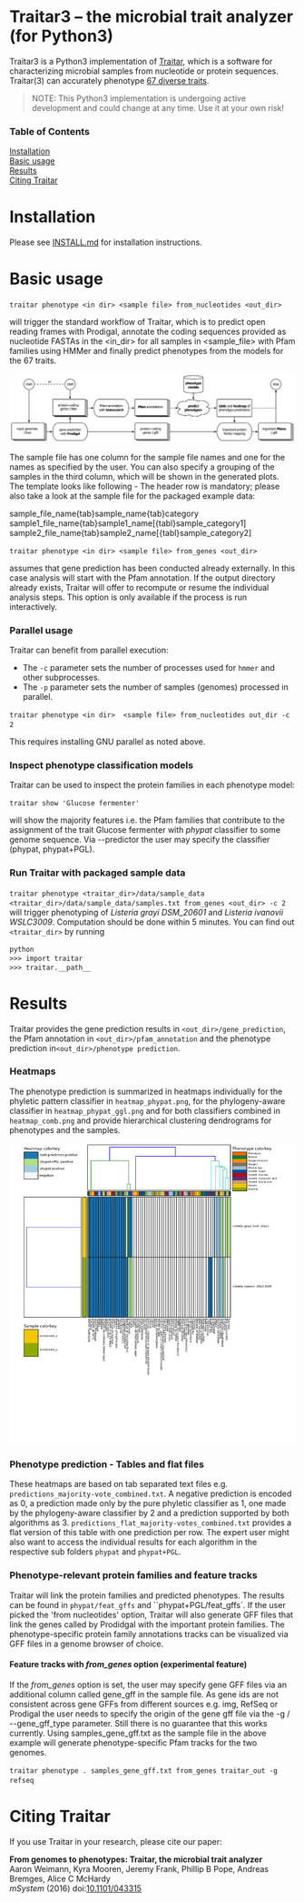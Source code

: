 # Traitar3 &ndash; the microbial trait analyzer (for Python3)
Traitar3 is a Python3 implementation of [Traitar](https://github.com/aweimann/traitar),
which is a software for characterizing microbial samples from nucleotide or protein sequences.
Traitar(3) can accurately phenotype [67 diverse traits](traits.tsv).

> NOTE: This Python3 implementation is undergoing active development and could change at any time. Use it at your own risk!

### Table of Contents  
[Installation](#installation)  
[Basic usage](#basic-usage)  
[Results](#results)  
[Citing Traitar](#citing-traitar)  

<a name="installation"/>
<a name="basic-usage"/>
<a name="results"/>
<a name="docker"/>
<a name="citing-traitar"/>

# Installation
Please see [INSTALL.md](INSTALL.md) for installation instructions.

# Basic usage

``traitar phenotype <in dir> <sample file> from_nucleotides <out_dir> `` 

will trigger the standard workflow of Traitar, which is to predict open reading frames with Prodigal, annotate the coding sequences provided as nucleotide FASTAs in the <in_dir> for all samples in <sample_file> with Pfam families using HMMer and finally predict phenotypes from the models for the 67 traits. 

![Alt text](/workflow.png?raw=true "Optional Title")

The sample file has one column for the sample file names and one for the names as specified by the user. You can also specify a grouping of the samples in the third column, which will be shown in the generated plots. The template looks like following - The header row is mandatory; please also take a look at the sample file for the packaged example data:

sample_file_name{tab}sample_name{tab}category  
  sample1_file_name{tab}sample1_name[{tabl}sample_category1]
  sample2_file_name{tab}sample2_name[{tabl}sample_category2]

``traitar phenotype <in dir> <sample file> from_genes <out_dir> `` 
 
assumes that gene prediction has been conducted already externally. In this case analysis will start with the Pfam annotation. If the output directory already exists, Traitar will offer to recompute or resume the individual analysis steps. This option is only available if the process is run interactively.

### Parallel usage
Traitar can benefit from parallel execution:

* The ``-c`` parameter sets the number of processes used for `hmmer` and other subprocesses.
* The ``-p`` parameter sets the number of samples (genomes) processed in parallel.

``traitar phenotype <in dir>  <sample file> from_nucleotides out_dir -c 2`` 

This requires installing GNU parallel as noted above.

### Inspect phenotype classification models
Traitar can be used to inspect the protein families in each phenotype model:

``traitar show 'Glucose fermenter'``

will show the majority features i.e. the Pfam families that contribute to the assignment of the trait Glucose fermenter with *phypat* classifier to some genome sequence. Via --predictor the user may specify the classifier (phypat, phypat+PGL). 


### Run Traitar with packaged sample data
``traitar phenotype <traitar_dir>/data/sample_data <traitar_dir>/data/sample_data/samples.txt from_genes <out_dir> -c 2`` will trigger phenotyping of *Listeria grayi DSM_20601* and *Listeria ivanovii WSLC3009*. Computation should be done within 5 minutes. You can find out ``<traitar_dir>`` by running

```
python
>>> import traitar
>>> traitar.__path__
```


# Results
Traitar provides the gene prediction results in ``<out_dir>/gene_prediction``, the Pfam annotation in ``<out_dir>/pfam_annotation`` and the phenotype prediction in``<out_dir>/phenotype prediction``.

### Heatmaps
The phenotype prediction is summarized in heatmaps individually for the phyletic pattern classifier in ``heatmap_phypat.png``, for the phylogeny-aware classifier in ``heatmap_phypat_ggl.png`` and for both classifiers combined in ```heatmap_comb.png``` and provide hierarchical clustering dendrograms for phenotypes and the samples.

![Alt text](/traitar/data/sample_data/traitar_out/phenotype_prediction/heatmap_combined.png?raw=true "Optional Title")

### Phenotype prediction - Tables and flat files
These heatmaps are based on tab separated text files e.g. ``predictions_majority-vote_combined.txt``. A negative prediction is encoded as 0, a prediction made only by the pure phyletic classifier as 1, one made by the phylogeny-aware classifier by 2 and a prediction supported by both algorithms as 3. ``predictions_flat_majority-votes_combined.txt`` provides a flat version of this table with one prediction per row. The expert user might also want to access the individual results for each algorithm in the respective sub folders ``phypat`` and ``phypat+PGL``.

### Phenotype-relevant protein families and feature tracks
Traitar will link the protein families and predicted phenotypes. The results can be found in ``phypat/feat_gffs`` and ``phypat+PGL/feat_gffs`. If the user picked the 'from nucleotides' option, Traitar will also generate GFF files that link the genes called by Prodidgal with the important protein families. The phenotype-specific protein family annotations tracks can be visualized via GFF files in a genome browser of choice.

#### Feature tracks with *from_genes* option (experimental feature)
If the *from_genes* option is set, the user may specify gene GFF files via an additional column called gene_gff in the sample file. As gene ids are not consistent across gene GFFs from different sources e.g. img, RefSeq or Prodigal the user needs to specify the origin of the gene gff file via the -g / --gene_gff_type parameter. Still there is no guarantee that this works currently. Using samples_gene_gff.txt as the sample file in the above example will generate phenotype-specific Pfam tracks for the two genomes. 

``traitar phenotype . samples_gene_gff.txt from_genes traitar_out -g refseq``

# Citing Traitar

If you use Traitar in your research, please cite our paper:

**From genomes to phenotypes: Traitar, the microbial trait analyzer**  
Aaron Weimann, Kyra Mooren, Jeremy Frank, Phillip B Pope, Andreas Bremges, Alice C McHardy  
*mSystem* (2016) doi:[10.1101/043315](http://dx.doi.org/10.1128/mSystems.00101-16)
